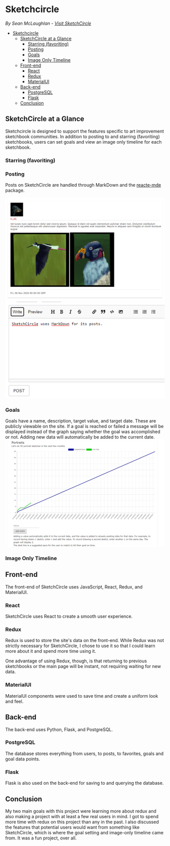 # Sketchcircle
  *By Sean McLaughlan - [Visit SketchCircle](http://sketchcircle.herokuapp.com)*

- [Sketchcircle](#sketchcircle)
  - [SketchCircle at a Glance](#sketchcircle-at-a-glance)
    - [Starring (favoriting)](#starring-favoriting)
    - [Posting](#posting)
    - [Goals](#goals)
    - [Image Only Timeline](#image-only-timeline)
  - [Front-end](#front-end)
    - [React](#react)
    - [Redux](#redux)
    - [MaterialUI](#materialui)
  - [Back-end](#back-end)
    - [PostgreSQL](#postgresql)
    - [Flask](#flask)
  - [Conclusion](#conclusion)

## SketchCircle at a Glance
Sketchcircle is designed to support the features specific to art improvement sketchbook communities. In addition to posting to and starring (favoriting) sketchbooks, users can set goals and view an image only timeline for each sketchbook.

### Starring (favoriting)

### Posting
Posts on SketchCircle are handled through MarkDown and the [reacte-mde](https://www.npmjs.com/package/react-mde) package.

![](documentation/images/post1.png)
![](documentation/images/post2.png)

### Goals
Goals have a name, description, target value, and target date. These are publicly viewable on the site. If a goal is reached or failed a message will be displayed instead of the graph saying whether the goal was accomplished or not. Adding new data will automatically be added to the current date.
![](documentation/images/goal.png)

### Image Only Timeline

## Front-end
The front-end of SketchCircle uses JavaScript, React, Redux, and MaterialUI.

### React
SketchCircle uses React to create a smooth user experience.

### Redux
Redux is used to store the site's data on the front-end. While Redux was not strictly necessary for SketchCircle, I chose to use it so that I could learn more about it and spend more time using it.

One advantage of using Redux, though, is that returning to previous sketchbooks or the main page will be instant, not requiring waiting for new data.

### MaterialUI
MaterialUI components were used to save time and create a uniform look and feel.

## Back-end
The back-end uses Python, Flask, and PostgreSQL.

### PostgreSQL
The database stores everything from users, to posts, to favorites, goals and goal data points.

### Flask
Flask is also used on the back-end for saving to and querying the database.

## Conclusion
My two main goals with this project were learning more about redux and also making a project with at least a few real users in mind. I got to spend more time with redux on this project than any in the past. I also discussed the features that potential users would want from something like SketchCircle, which is where the goal setting and image-only timeline came from. It was a fun project, over all.
